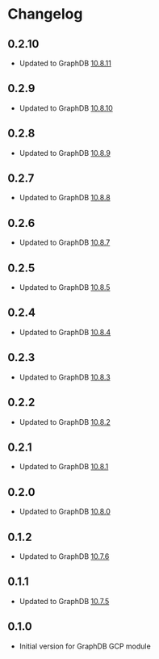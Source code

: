 # Changelog

## 0.2.10

* Updated to GraphDB [10.8.11](https://graphdb.ontotext.com/documentation/10.8/release-notes.html#graphdb-10-8-11)

## 0.2.9

* Updated to GraphDB [10.8.10](https://graphdb.ontotext.com/documentation/10.8/release-notes.html#graphdb-10-8-10)

## 0.2.8

* Updated to GraphDB [10.8.9](https://graphdb.ontotext.com/documentation/10.8/release-notes.html#graphdb-10-8-9)

## 0.2.7

* Updated to GraphDB [10.8.8](https://graphdb.ontotext.com/documentation/10.8/release-notes.html#graphdb-10-8-8)

## 0.2.6

* Updated to GraphDB [10.8.7](https://graphdb.ontotext.com/documentation/10.8/release-notes.html#graphdb-10-8-7)

## 0.2.5

* Updated to GraphDB [10.8.5](https://graphdb.ontotext.com/documentation/10.8/release-notes.html#graphdb-10-8-5)

## 0.2.4

* Updated to GraphDB [10.8.4](https://graphdb.ontotext.com/documentation/10.8/release-notes.html#graphdb-10-8-4)

## 0.2.3

* Updated to GraphDB [10.8.3](https://graphdb.ontotext.com/documentation/10.8/release-notes.html#graphdb-10-8-3)

## 0.2.2

* Updated to GraphDB [10.8.2](https://graphdb.ontotext.com/documentation/10.8/release-notes.html#graphdb-10-8-2)

## 0.2.1

* Updated to GraphDB [10.8.1](https://graphdb.ontotext.com/documentation/10.8/release-notes.html#graphdb-10-8-1)

## 0.2.0

* Updated to GraphDB [10.8.0](https://graphdb.ontotext.com/documentation/10.8/release-notes.html#graphdb-10-8-0)

## 0.1.2

* Updated to GraphDB [10.7.6](https://graphdb.ontotext.com/documentation/10.7/release-notes.html#graphdb-10-7-6)

## 0.1.1

* Updated to GraphDB [10.7.5](https://graphdb.ontotext.com/documentation/10.7/release-notes.html#graphdb-10-7-5)

## 0.1.0

* Initial version for GraphDB GCP module
